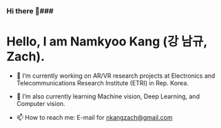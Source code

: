 ### Hi there 👋###
# Hello, I am Namkyoo Kang (강 남규, Zach). 

<!--
**ZachNK/ZachNK** is a ✨ _special_ ✨ repository because its `README.md` (this file) appears on your GitHub profile.

Here are some ideas to get you started:

- 🔭 I’m currently working on ...
- 🌱 I’m currently learning ...
- 👯 I’m looking to collaborate on ...
- 🤔 I’m looking for help with ...
- 💬 Ask me about ...
- 📫 How to reach me: ...
- 😄 Pronouns: ...
- ⚡ Fun fact: ...
-->


- 🔭 I’m currently working on AR/VR research projects at Electronics and Telecommunications Research Institute (ETRI) in Rep. Korea.

- 🌱 I’m also currently learning Machine vision, Deep Learning, and Computer vision.

- 📫 How to reach me: E-mail for nkangzach@gmail.com
